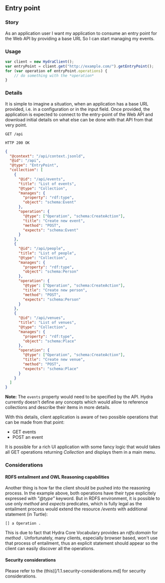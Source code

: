
## Entry point

### Story
As an application user
I want my application to consume an entry point for the Web API by providing a base URL
So I can start managing my events.

### Usage
```javascript
var client = new HydraClient();
var entryPoint = client.get("http://example.com/").getEntryPoint();
for (var operation of entryPoint.operations) {
    // do something with the *operation*
}
```

### Details
It is simple to imagine a situation, when an application has a base URL provided, i.e.
in a configuration or in the input field.
Once provided, the application is expected to connect to the entry-point of the Web API and download initial
details on what else can be done with that API from that very point.

```http
GET /api
```

```http
HTTP 200 OK
```

```json
{
  "@context": "/api/context.jsonld",
  "@id": "/api",
  "@type": "EntryPoint",
  "collection": [
    {
      "@id": "/api/events",
      "title": "List of events",
      "@type": "Collection",
      "manages": {
        "property": "rdf:type",
        "object": "schema:Event"
      },
      "operation": {
        "@type": ["Operation", "schema:CreateAction"],
        "title": "Create new event",
        "method": "POST",
        "expects": "schema:Event"
      }
    },
    {
      "@id": "/api/people",
      "title": "List of people",
      "@type": "Collection",
      "manages": {
        "property": "rdf:type",
        "object": "schema:Person"
      },
      "operation": {
        "@type": ["Operation", "schema:CreateAction"],
        "title": "Create new person",
        "method": "POST",
        "expects": "schema:Person"
      }
    },
    {
      "@id": "/api/venues",
      "title": "List of venues",
      "@type": "Collection",
      "manages": {
        "property": "rdf:type",
        "object": "schema:Place"
      },
      "operation": {
        "@type": ["Operation", "schema:CreateAction"],
        "title": "Create new venue",
        "method": "POST",
        "expects": "schema:Place"
      }
    }
  ]
}
```

**Note:** The `events` property would need to be specified by the API. Hydra currently doesn't define any
concepts which would allow to reference collections and describe their items in more details.

With this details, client application is aware of two possible operations that can be made from that point:

- GET events
- POST an event

It is possible for a rich UI application with some fancy logic that would takes all
GET operations returning *Collection* and displays them in a main menu.

### Considerations

#### RDFS entailment and OWL Reasoning capabilities
Another thing is how far the client should be pushed into the reasoning process.
In the example above, both operations have their type explicitely expressed with *"@type"* keyword.
But in RDFS environment, it is possible to use only *method* and *expects* predicates,
which is fully legal as the entailment process would extend the resource */events* with additional
statement (in Turtle):

```ttl
[] a Operation .
```

This is due to fact that Hydra Core Vocabulary provides an *rdfs:domain* for *method* .
Unfortunately, many clients, especially browser based, won't use that process of entailment,
thus an explicit statement should appear so the client can easily discover all the operations.

#### Security considerations

Please refer to the (this)[/1.1.security-considerations.md] for security considerations.
